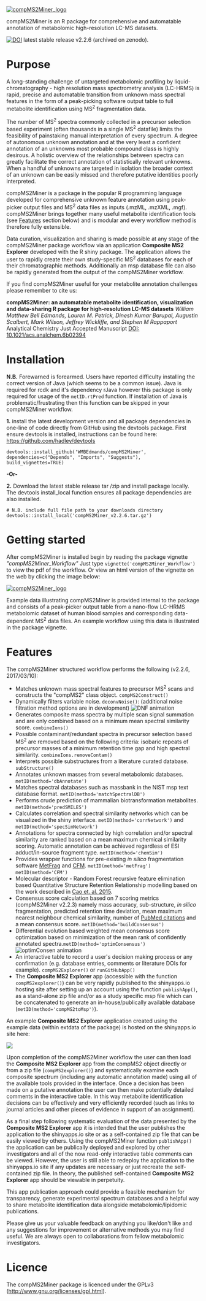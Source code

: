 [![compMS2Miner_logo](https://github.com/WMBEdmands/compMS2Miner/blob/master/inst/shiny-apps/compMS2Explorer/www/compMS2MinerLogo.png)](http://bit.ly/28QOxj6)

compMS2Miner is an R package for comprehensive and automatable annotation of metabolomic high-resolution LC-MS datasets.

[![DOI](https://zenodo.org/badge/DOI/10.5281/zenodo.376671.svg)](https://doi.org/10.5281/zenodo.376671)
latest stable release v2.2.6 (archived on zenodo).

# Purpose
A long-standing challenge of untargeted metabolomic profiling by liquid-chromatography - high resolution mass spectrometry analysis (LC-HRMS) is rapid, precise and automatable transition from unknown mass spectral features in the form of a peak-picking software output table to full metabolite identification using MS<sup>2</sup> fragmentation data.

The number of MS<sup>2</sup> spectra commonly collected in a precursor selection based experiment (often thousands in a single MS<sup>2</sup> datafile) limits the feasibility of painstaking manual interpretation of every spectrum. A degree of autonomous unknown annotation and at the very least a confident annotation of an unknowns most probable compound class is highly desirous. A holistic overview of the relationships between spectra can greatly facilitate the correct annotation of statistically relevant unknowns. When a handful of unknowns are targeted in isolation the broader context of an unknown can be easily missed and therefore putative identities poorly interpreted.

compMS2Miner is a package in the popular R programming language developed for comprehensive unknown feature annotation using peak-picker output files and MS<sup>2</sup> data files as inputs (.mzML, .mzXML, .mgf). compMS2Miner brings together many useful metabolite identification tools (see [Features](#features) section below) and is modular and every workflow method is therefore fully extensible. 

Data curation, visualization and sharing is made possible at any stage of the compMS2Miner package workflow via an application **Composite MS2 Explorer** developed with the R shiny package. The application allows the user to rapidly create their own study-specific MS<sup>2</sup> databases for each of their chromatographic methods. Additionally an msp database file can also be rapidly generated from the output of the compMS2Miner workflow.

If you find compMS2Miner useful for your metabolite annotation challenges please remember to cite us:

**compMS2Miner: an automatable metabolite identification, visualization and data-sharing R package for high-resolution LC-MS datasets**
*William Matthew Bell Edmands, Lauren M. Petrick, Dinesh Kumar Barupal, Augustin Scalbert, Mark Wilson, Jeffrey Wickliffe, and Stephen M Rappaport*
Analytical Chemistry Just Accepted Manuscript
[DOI: 10.1021/acs.analchem.6b02394](http://pubs.acs.org/doi/abs/10.1021/acs.analchem.6b02394)

# Installation

**N.B.** Forewarned is forearmed. Users have reported difficulty installing the correct version of Java (which seems to be a common issue). Java is required for rcdk and it's dependency rJava however this package is only required for usage of the ```metID.rtPred``` function. If installation of Java is problematic/frustrating then this function can be skipped in your compMS2Miner workflow.  

**1.** install the latest development version and all package dependencies in one-line of code directly from GitHub using the devtools package. First ensure devtools is installed, instructions can be found here: https://github.com/hadley/devtools
```{r}
devtools::install_github('WMBEdmands/compMS2Miner', dependencies=c("Depends", "Imports", "Suggests"), build_vignettes=TRUE)
```

**-Or-**

**2.** Download the latest stable release tar /zip and install package locally. The devtools install_local function ensures all package dependencies are also installed.
```{r}
# N.B. include full file path to your downloads directory
devtools::install_local('compMS2Miner_v2.2.6.tar.gz')
```

# Getting started

After compMS2Miner is installed begin by reading the package vignette *"compMS2Miner_Workflow"*
Just type ```vignette('compMS2Miner_Workflow')``` to view the pdf of the workflow. Or view an html version of the vignette on the web by clicking the image below:

[![compMS2Miner_logo](https://github.com/WMBEdmands/compMS2Miner/blob/master/inst/shiny-apps/compMS2Explorer/www/compMS2MinerLogoTutorial.png)](http://bit.ly/2nnPwL1)

Example data illustrating compMS2Miner is provided internal to the package and consists of a peak-picker output table from a nano-flow LC-HRMS metabolomic dataset of human blood samples and corresponding data-dependent MS<sup>2</sup> data files. An example workflow using this data is illustrated in the package vignette. 

# Features

The compMS2Miner structured workflow performs the following (v2.2.6, 2017/03/10): 
* Matches unknown mass spectral features to precursor MS<sup>2</sup> scans and constructs the "compMS2" class object. ```compMS2Construct()```
* Dynamically filters variable noise. ```deconvNoise()```: (additional noise filtration method options are in development) 
![DNF animation](https://github.com/WMBEdmands/compMS2Miner/blob/master/inst/shiny-apps/compMS2Explorer/www/DNFanimation.gif)
* Generates composite mass spectra by multiple scan signal summation and are only combined based on a minimum mean spectral similarity score. ```combineIons()```
* Possible contaminant/redundant spectra in precursor selection based MS<sup>2</sup> are removed based on the following criteria: isobaric repeats of precursor masses of a minimum retention time gap and high spectral similarity. ```combineIons.removeContam()```
* Interprets possible substructures from a literature curated database. ```subStructure()```
* Annotates unknown masses from several metabolomic databases. ```metID(method='dbAnnotate')```
* Matches spectral databases such as massbank in the NIST msp text database format. ```metID(method='matchSpectralDB')```
* Performs crude prediction of mammalian biotransformation metabolites. ```metID(method='predSMILES')```
* Calculates correlation and spectral similarity networks which can be visualized in the shiny interface. ```metID(method='corrNetwork')``` and ```metID(method='specSimNetwork')```
* Annotations for spectra connected by high correlation and/or spectral similarity are ranked based on a mean maximum chemical similarity scoring. Automatic annotation can be achieved regardless of ESI adduct/in-source fragment type. ```metID(method='chemSim')```
* Provides wrapper functions for pre-existing *in silico* fragmentation software [MetFrag](http://msbi.ipb-halle.de/MetFrag/) and [CFM](http://cfmid.wishartlab.com/). ```metID(method='metFrag')``` ```metID(method='CFM')```
* Molecular descriptor - Random Forest recursive feature elimination based Quantitative Structure Retention Relationship modelling based on the work described in [Cao et. al. 2015](https://www.ncbi.nlm.nih.gov/pmc/articles/PMC4419193/).
* Consensus score calculation based on 7 scoring metrics (compMS2Miner v2.2.3) namely mass accuracy, sub-structure, *in silico* fragmentation, predicted retention time deviation, mean maximum nearest neighbour chemical similarity, number of [PubMed citations](https://www.ncbi.nlm.nih.gov/pubmed) and a mean consensus score. ```metID(method='buildConsensus')```
* Differential evolution based weighted mean consensus score optimization based on minimization of the mean rank of confidently annotated spectra.```metID(method='optimConsensus')``` 
![optimConsen animation](https://github.com/WMBEdmands/compMS2Miner/blob/master/inst/shiny-apps/compMS2Explorer/www/optimConsensusAnimation.gif)
* An interactive table to record a user's decision making process or any confirmation (e.g. database entries, comments or literature DOIs for example). ```compMS2Explorer()``` or ```runGitHubApp()```
* The **Composite MS2 Explorer** app (accessible with the function ```compMS2explorer()```) can be very rapidly published to the shinyapps.io hosting site after setting up an account using the function ```publishApp()```, as a stand-alone zip file and/or as a study specific msp file which can be concatenated to generate an in-house/publically available database (```metID(method='compMS2toMsp')```).

An example **Composite MS2 Explorer** application created using the example data (within extdata of the package) is hosted on the shinyapps.io site here: 

<a href="http://bit.ly/2muticL" target="blank"><img src="https://github.com/WMBEdmands/compMS2Miner/blob/master/inst/shiny-apps/compMS2Explorer/www/screenshotCompMS2Explorer_260_120.png"/></a> 

Upon completion of the compMS2Miner workflow the user can then load the **Composite MS2 Explorer** app from the compMS2 object directly or from a zip file (```compMS2explorer()```) and systematically examine each composite spectrum (including any automatic annotation made) using all of the available tools provided in the  interface. Once a decision has been made on a putative annotation the user can then make potentially detailed comments in the interactive table. In this way metabolite identification decisions can be effectively and very efficiently recorded (such as links to journal articles and other pieces of evidence in support of an assignment). 

As a final step following systematic evaluation of the data presented by the **Composite MS2 Explorer** app it is intended that the user publishes the application  to the shinyapps.io site or as a self-contained zip file that can be easily viewed by others. Using the compMS2Miner function ```publishApp()``` the application can be publically deployed and explored by other investigators and all of the now read-only interactive table comments can be viewed. However, the user is still able to redeploy the application to the shinyapps.io site if any updates are necessary or just recreate the self-contained zip file. In theory, the published self-contained **Composite MS2 Explorer** app should be viewable in perpetuity.

This app publication approach could provide a feasible mechanism for transparency, generate experimental spectrum databases and a helpful way to share metabolite identification data alongside metabolomic/lipidomic publications.

Please give us your valuable feedback on anything you like/don't like and any suggestions for improvement or alternative methods you may find useful. We are always open to collaborations from fellow metabolomic investigators.

# Licence
The compMS2Miner package is licenced under the GPLv3 (http://www.gnu.org/licenses/gpl.html).

